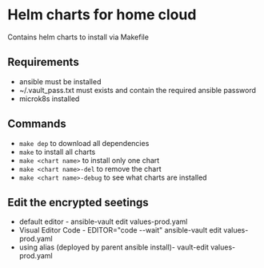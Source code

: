 # Helm charts for home cloud
Contains helm charts to install via Makefile

## Requirements
- ansible must be installed
- ~/.vault_pass.txt must exists and contain the required ansible password
- microk8s installed

## Commands
- `make dep` to download all dependencies
- `make` to install all charts
- `make <chart name>` to install only one chart
- `make <chart name>-del` to remove the chart
- `make <chart name>-debug` to see what charts are installed

## Edit the encrypted seetings
- default editor - ansible-vault edit values-prod.yaml
- Visual Editor Code - EDITOR="code --wait" ansible-vault edit values-prod.yaml
- using alias (deployed by parent ansible install)- vault-edit values-prod.yaml

